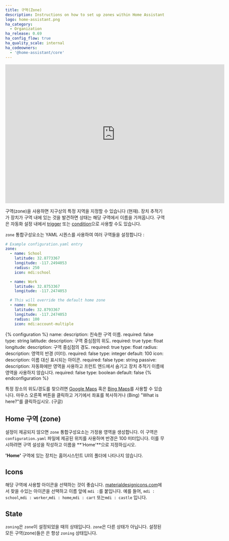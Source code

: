 ```yaml
---
title: 구역(Zone)
description: Instructions on how to set up zones within Home Assistant.
logo: home-assistant.png
ha_category:
  - Organization
ha_release: 0.69
ha_config_flow: true
ha_quality_scale: internal
ha_codeowners:
  - '@home-assistant/core'
---
```


<div class='videoWrapper'>
<iframe width="690" height="437" src="https://www.youtube.com/embed/wVjKiIs2WNM" frameborder="0" allow="accelerometer; autoplay; encrypted-media; gyroscope; picture-in-picture" allowfullscreen></iframe>
</div>

구역(zone)을 사용하면 지구상의 특정 지역을 지정할 수 있습니다 (현재). 장치 추적기가 장치가 구역 내에 있는 것을 발견하면 상태는 해당 구역에서 이름을 가져옵니다. 구역은 자동화 설정 내에서 [trigger](/getting-started/automation-trigger/#zone-trigger) 또는 [condition](/getting-started/automation-condition/#zone-condition)으로 사용할 수도 있습니다.

`zone` 통합구성요소는 YAML 시퀀스를 사용하여 여러 구역들을 설정합니다 : 

```yaml
# Example configuration.yaml entry
zone:
  - name: School
    latitude: 32.8773367
    longitude: -117.2494053
    radius: 250
    icon: mdi:school

  - name: Work
    latitude: 32.8753367
    longitude: -117.2474053

  # This will override the default home zone
  - name: Home
    latitude: 32.8793367
    longitude: -117.2474053
    radius: 100
    icon: mdi:account-multiple
```

{% configuration %}
name:
  description: 친숙한 구역 이름.
  required: false
  type: string
latitude:
  description: 구역 중심점의 위도.
  required: true
  type: float
longitude:
  description: 구역 중심점의 경도.
  required: true
  type: float
radius:
  description: 영역의 반경 (미터).
  required: false
  type: integer
  default: 100
icon:
  description: 이름 대신 표시되는 아이콘.
  required: false
  type: string
passive:
  description: 자동화에만 영역을 사용하고 프런트 엔드에서 숨기고 장치 추적기 이름에 영역을 사용하지 않습니다.
  required: false
  type: boolean
  default: false
{% endconfiguration %}

특정 장소의 위도/경도를 찾으려면 [Google Maps](https://www.google.com/maps/) 혹은 [Bing Maps](https://www.bing.com/maps)를 사용할 수 있습니다. 마우스 오른쪽 버튼을 클릭하고 거기에서 좌표를 복사하거나 (Bing) "What is here?"를 클릭하십시오. (구글)

## Home 구역 (zone)

설정이 제공되지 않으면 `zone` 통합구성요소는 가정용 영역을 생성합니다. 이 구역은 `configuration.yaml` 파일에 제공된 위치를 사용하며 반경은 100 미터입니다. 이를 무시하려면 구역 설성을 작성하고 이름을 **'Home'**으로 지정하십시오.

<div class='note'>

**'Home'** 구역에 있는 장치는 홈어시스턴트 UI의 폴더에 나타나지 않습니다.

</div>

## Icons

해당 구역에 사용할 아이콘을 선택하는 것이 좋습니다. [materialdesignicons.com](https://materialdesignicons.com/)에서 찾을 수있는 아이콘을 선택하고 이름 앞에 `mdi :`를 붙입니다. 예를 들어, `mdi : school`,`mdi : worker`,`mdi : home`,`mdi : cart` 또는`mdi : castle` 입니다.

## State

`zoning`은 `zone`이 설정되었을 때의 상태입니다. `zone`은 다른 상태가 아닙니다. 설정된 모든 구역(zone)들은 은 항상 `zoning` 상태입니다.